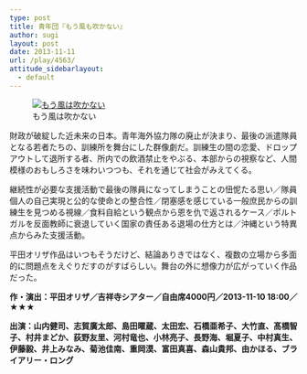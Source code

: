 ```yaml
---
type: post
title: 青年団『もう風も吹かない』
author: sugi
layout: post
date: 2013-11-11
url: /play/4563/
attitude_sidebarlayout:
  - default
---
```

<figure id="attachment_4564" style="width: 213px;" class="wp-caption alignleft"><a href="http://i0.wp.com/asharpminor.com/wp-content/uploads/2013/11/moukazewafukanai.jpg" onclick="_gaq.push(['_trackEvent', 'outbound-article', 'http://asharpminor.com/wp-content/uploads/2013/11/moukazewafukanai.jpg', '']);" ><img src="http://i0.wp.com/asharpminor.com/wp-content/uploads/2013/11/moukazewafukanai.jpg?resize=213%2C300" alt="もう風は吹かない" class="size-medium wp-image-4564" data-recalc-dims="1" /></a><figcaption class="wp-caption-text">もう風は吹かない</figcaption></figure> 

財政が破綻した近未来の日本。青年海外協力隊の廃止が決まり、最後の派遣隊員となる若者たちの、訓練所を舞台にした群像劇だ。訓練生の間の恋愛、ドロップアウトして退所する者、所内での飲酒禁止をやぶる、本部からの視察など、人間模様のおもしろさを味わいつつも、それを通じて社会がみえてくる。

継続性が必要な支援活動で最後の隊員になってしまうことの忸怩たる思い／隊員個人の自己実現と公的な使命との整合性／閉塞感を感じている一般庶民からの訓練生を見つめる視線／食料自給という観点から恩を仇で返されるケース／ポルトガルを反面教師に衰退していく国家の責任ある退場の仕方とは／沖縄という特異点からみた支援活動。

平田オリザ作品はいつもそうだけど、結論ありきではなく、複数の立場から多面的に問題点をえぐりだすのがすばらしい。舞台の外に想像力が広がっていく作品だった。

**作・演出：平田オリザ／吉祥寺シアター／自由席4000円／2013-11-10 18:00／★★★**

**出演：山内健司、志賀廣太郎、島田曜蔵、太田宏、石橋亜希子、大竹直、髙橋智子、村井まどか、荻野友里、河村竜也、小林亮子、長野海、堀夏子、中村真生、伊藤毅、井上みなみ、菊池佳南、重岡漠、富田真喜、森山貴邦、由かほる、ブライアリー・ロング**
